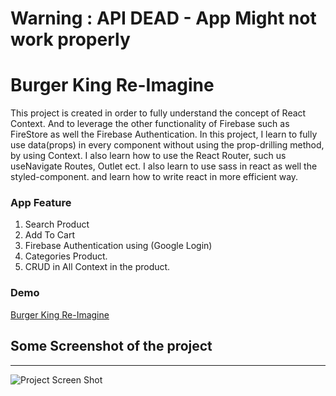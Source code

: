# Warning : API DEAD - App Might not work properly

# Burger King Re-Imagine

This project is created in order to fully understand the concept of React Context.
And to leverage the other functionality of Firebase such as FireStore as well the Firebase Authentication.
In this project, I learn to fully use data(props) in every component without using the prop-drilling method, by using Context.
I also learn how to use the React Router, such us useNavigate Routes, Outlet ect.
I also learn to use sass in react as well the styled-component. and learn how to write react in more efficient way.

### App Feature
1. Search Product
2. Add To Cart
3. Firebase Authentication using (Google Login)
4. Categories Product.
5. CRUD in All Context in the product.

### Demo
[Burger King Re-Imagine](https://burger-king-reimagine.vercel.app/)

## Some Screenshot of the project
---
![Project Screen Shot](https://raw.githubusercontent.com/JoemarDev/BurgerKing-DeliveryApp-ReImagine/main/screenshot.png)

